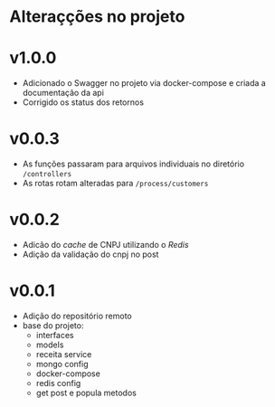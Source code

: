 # Alteraçções no projeto

# v1.0.0
- Adicionado o Swagger no projeto via docker-compose e criada a documentação da api
- Corrigido os status dos retornos


# v0.0.3
- As funções passaram para arquivos individuais no diretório `/controllers`
- As rotas rotam alteradas para `/process/customers`

# v0.0.2
- Adicão do _cache_ de CNPJ utilizando o _Redis_
- Adição da validação do cnpj no post

# v0.0.1
- Adição do repositório remoto
- base do projeto:
    - interfaces
    - models
    - receita service
    - mongo config
    - docker-compose
    - redis config
    - get post e popula metodos
